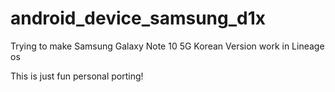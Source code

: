 # android_device_samsung_d1x
Trying to make Samsung Galaxy Note 10 5G Korean Version work in Lineage os

This is just fun personal porting!
